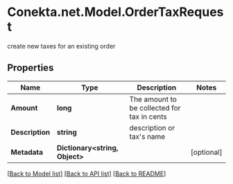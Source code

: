 # Conekta.net.Model.OrderTaxRequest
create new taxes for an existing order

## Properties

Name | Type | Description | Notes
------------ | ------------- | ------------- | -------------
**Amount** | **long** | The amount to be collected for tax in cents | 
**Description** | **string** | description or tax&#39;s name | 
**Metadata** | **Dictionary&lt;string, Object&gt;** |  | [optional] 

[[Back to Model list]](../README.md#documentation-for-models) [[Back to API list]](../README.md#documentation-for-api-endpoints) [[Back to README]](../README.md)


